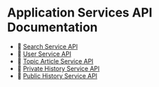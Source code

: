 # Application Services API Documentation

* 📖 [Search Service API](api-documentation-search-service.md)
* 📖 [User Service API](api-documentation-user-service.md)
* 📖 [Topic Article Service API](api-documentation-topic-article-service.md)
* 📖 [Private History Service API](api-documentation-private-history-service.md)
* 📖 [Public History Service API](api-documentation-public-history-service.md)
